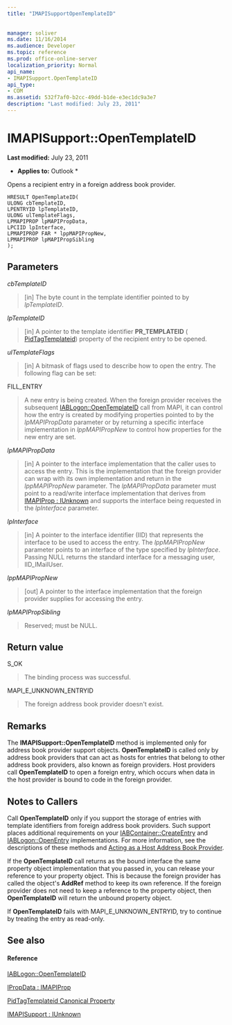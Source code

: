 ```yaml
---
title: "IMAPISupportOpenTemplateID"
 
 
manager: soliver
ms.date: 11/16/2014
ms.audience: Developer
ms.topic: reference
ms.prod: office-online-server
localization_priority: Normal
api_name:
- IMAPISupport.OpenTemplateID
api_type:
- COM
ms.assetid: 532f7af0-b2cc-49dd-b1de-e3ec1dc9a3e7
description: "Last modified: July 23, 2011"
---
```


# IMAPISupport::OpenTemplateID

 **Last modified:** July 23, 2011 
  
 * **Applies to:** Outlook * 
  
Opens a recipient entry in a foreign address book provider.
  
```
HRESULT OpenTemplateID(
ULONG cbTemplateID,
LPENTRYID lpTemplateID,
ULONG ulTemplateFlags,
LPMAPIPROP lpMAPIPropData,
LPCIID lpInterface,
LPMAPIPROP FAR * lppMAPIPropNew,
LPMAPIPROP lpMAPIPropSibling
);
```

## Parameters

 _cbTemplateID_
  
> [in] The byte count in the template identifier pointed to by  _lpTemplateID_. 
    
 _lpTemplateID_
  
> [in] A pointer to the template identifier **PR_TEMPLATEID** ( [PidTagTemplateid](pidtagtemplateid-canonical-property.md)) property of the recipient entry to be opened.
    
 _ulTemplateFlags_
  
> [in] A bitmask of flags used to describe how to open the entry. The following flag can be set:
    
FILL_ENTRY 
  
> A new entry is being created. When the foreign provider receives the subsequent [IABLogon::OpenTemplateID](iablogon-opentemplateid.md) call from MAPI, it can control how the entry is created by modifying properties pointed to by the  _lpMAPIPropData_ parameter or by returning a specific interface implementation in  _lppMAPIPropNew_ to control how properties for the new entry are set. 
    
 _lpMAPIPropData_
  
> [in] A pointer to the interface implementation that the caller uses to access the entry. This is the implementation that the foreign provider can wrap with its own implementation and return in the  _lppMAPIPropNew_ parameter. The  _lpMAPIPropData_ parameter must point to a read/write interface implementation that derives from [IMAPIProp : IUnknown](imapipropiunknown.md) and supports the interface being requested in the  _lpInterface_ parameter. 
    
 _lpInterface_
  
> [in] A pointer to the interface identifier (IID) that represents the interface to be used to access the entry. The  _lppMAPIPropNew_ parameter points to an interface of the type specified by  _lpInterface_. Passing NULL returns the standard interface for a messaging user, IID_IMailUser. 
    
 _lppMAPIPropNew_
  
> [out] A pointer to the interface implementation that the foreign provider supplies for accessing the entry.
    
 _lpMAPIPropSibling_
  
> Reserved; must be NULL.
    
## Return value

S_OK 
  
> The binding process was successful.
    
MAPI_E_UNKNOWN_ENTRYID 
  
> The foreign address book provider doesn't exist.
    
## Remarks

The **IMAPISupport::OpenTemplateID** method is implemented only for address book provider support objects. **OpenTemplateID** is called only by address book providers that can act as hosts for entries that belong to other address book providers, also known as foreign providers. Host providers call **OpenTemplateID** to open a foreign entry, which occurs when data in the host provider is bound to code in the foreign provider. 
  
## Notes to Callers

Call **OpenTemplateID** only if you support the storage of entries with template identifiers from foreign address book providers. Such support places additional requirements on your [IABContainer::CreateEntry](iabcontainer-createentry.md) and [IABLogon::OpenEntry](iablogon-openentry.md) implementations. For more information, see the descriptions of these methods and [Acting as a Host Address Book Provider](acting-as-a-host-address-book-provider.md).
  
If the **OpenTemplateID** call returns as the bound interface the same property object implementation that you passed in, you can release your reference to your property object. This is because the foreign provider has called the object's **AddRef** method to keep its own reference. If the foreign provider does not need to keep a reference to the property object, then **OpenTemplateID** will return the unbound property object. 
  
If **OpenTemplateID** fails with MAPI_E_UNKNOWN_ENTRYID, try to continue by treating the entry as read-only. 
  
## See also

#### Reference

[IABLogon::OpenTemplateID](iablogon-opentemplateid.md)
  
[IPropData : IMAPIProp](ipropdataimapiprop.md)
  
[PidTagTemplateid Canonical Property](pidtagtemplateid-canonical-property.md)
  
[IMAPISupport : IUnknown](imapisupportiunknown.md)

